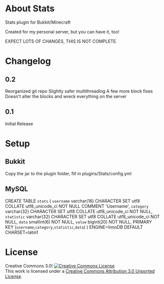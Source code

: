 About Stats
===========
Stats plugin for Bukkit/Minecraft

Created for my personal server, but you can have it, too!

EXPECT LOTS OF CHANGES, THIS IS NOT COMPLETE.



Changelog
=========
0.2
---
  Reorganized git repo
  Slightly safer multithreading
  A few more block fixes
  Doesn't alter the blocks and wreck everything on the server

0.1
---
  Initial Release



Setup
=====

Bukkit
------
Copy the jar to the plugin folder, fill in plugins/Stats/config.yml

MySQL
-----
CREATE TABLE `stats` (
  `username` varchar(16) CHARACTER SET utf8 COLLATE utf8_unicode_ci NOT NULL COMMENT 'Username',
  `category` varchar(32) CHARACTER SET utf8 COLLATE utf8_unicode_ci NOT NULL,
  `statistic` varchar(32) CHARACTER SET utf8 COLLATE utf8_unicode_ci NOT NULL,
  `data` smallint(6) NOT NULL,
  `value` bigint(20) NOT NULL,
  PRIMARY KEY (`username`,`category`,`statistic`,`data`)
) ENGINE=InnoDB DEFAULT CHARSET=latin1


License
=======
Creative Commons 3.0!
<a rel="license" href="http://creativecommons.org/licenses/by/3.0/"><img alt="Creative Commons License" style="border-width:0" src="http://i.creativecommons.org/l/by/3.0/88x31.png" /></a><br />This work is licensed under a <a rel="license" href="http://creativecommons.org/licenses/by/3.0/">Creative Commons Attribution 3.0 Unported License</a>.
